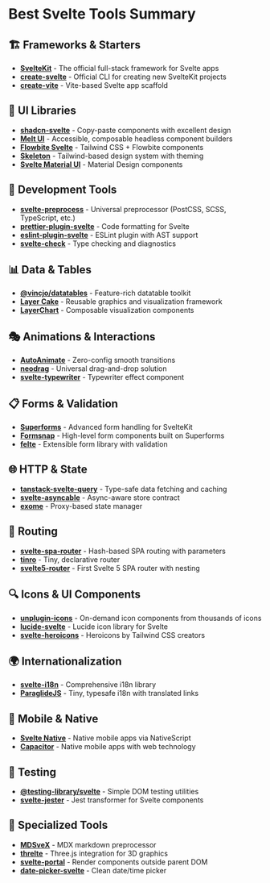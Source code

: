 # Best Svelte Tools Summary

## 🏗️ **Frameworks & Starters**
- **[SvelteKit](https://kit.svelte.dev/)** - The official full-stack framework for Svelte apps
- **[create-svelte](https://github.com/sveltejs/kit/tree/master/packages/create-svelte)** - Official CLI for creating new SvelteKit projects
- **[create-vite](https://vitejs.dev/guide/#scaffolding-your-first-vite-project)** - Vite-based Svelte app scaffold

## 🎨 **UI Libraries**
- **[shadcn-svelte](https://www.shadcn-svelte.com/)** - Copy-paste components with excellent design
- **[Melt UI](https://melt-ui.com/)** - Accessible, composable headless component builders
- **[Flowbite Svelte](https://flowbite-svelte.com/)** - Tailwind CSS + Flowbite components
- **[Skeleton](https://www.skeleton.dev/)** - Tailwind-based design system with theming
- **[Svelte Material UI](https://sveltematerialui.com/)** - Material Design components

## 🔧 **Development Tools**
- **[svelte-preprocess](https://github.com/sveltejs/svelte-preprocess)** - Universal preprocessor (PostCSS, SCSS, TypeScript, etc.)
- **[prettier-plugin-svelte](https://github.com/sveltejs/prettier-plugin-svelte)** - Code formatting for Svelte
- **[eslint-plugin-svelte](https://github.com/sveltejs/eslint-plugin-svelte)** - ESLint plugin with AST support
- **[svelte-check](https://github.com/sveltejs/language-tools/tree/master/packages/svelte-check)** - Type checking and diagnostics

## 📊 **Data & Tables**
- **[@vincjo/datatables](https://github.com/vincjo/datatables)** - Feature-rich datatable toolkit
- **[Layer Cake](https://layercake.graphics/)** - Reusable graphics and visualization framework
- **[LayerChart](https://layerchart.com/)** - Composable visualization components

## 🎭 **Animations & Interactions**
- **[AutoAnimate](https://auto-animate.formkit.com/)** - Zero-config smooth transitions
- **[neodrag](https://github.com/PuruVJ/neodrag)** - Universal drag-and-drop solution
- **[svelte-typewriter](https://github.com/henriquehbr/svelte-typewriter)** - Typewriter effect component

## 📋 **Forms & Validation**
- **[Superforms](https://superforms.rocks/)** - Advanced form handling for SvelteKit
- **[Formsnap](https://formsnap.dev/)** - High-level form components built on Superforms
- **[felte](https://felte.dev/)** - Extensible form library with validation

## 🌐 **HTTP & State**
- **[tanstack-svelte-query](https://tanstack.com/query/latest/docs/svelte/overview)** - Type-safe data fetching and caching
- **[svelte-asyncable](https://github.com/sveltetools/svelte-asyncable)** - Async-aware store contract
- **[exome](https://github.com/Marcisbee/exome)** - Proxy-based state manager

## 🧭 **Routing**
- **[svelte-spa-router](https://github.com/ItalyPaleAle/svelte-spa-router)** - Hash-based SPA routing with parameters
- **[tinro](https://github.com/AlexxNB/tinro)** - Tiny, declarative router
- **[svelte5-router](https://github.com/jycouet/svelte5-router)** - First Svelte 5 SPA router with nesting

## 🔍 **Icons & UI Components**
- **[unplugin-icons](https://github.com/antfu/unplugin-icons)** - On-demand icon components from thousands of icons
- **[lucide-svelte](https://lucide.dev/guide/packages/lucide-svelte)** - Lucide icon library for Svelte
- **[svelte-heroicons](https://github.com/krowten/svelte-heroicons)** - Heroicons by Tailwind CSS creators

## 🌍 **Internationalization**
- **[svelte-i18n](https://github.com/kaisermann/svelte-i18n)** - Comprehensive i18n library
- **[ParaglideJS](https://inlang.com/m/gerre34r/library-inlang-paraglideJs)** - Tiny, typesafe i18n with translated links

## 📱 **Mobile & Native**
- **[Svelte Native](https://svelte-native.technology/)** - Native mobile apps via NativeScript
- **[Capacitor](https://capacitorjs.com/)** - Native mobile apps with web technology

## 🧪 **Testing**
- **[@testing-library/svelte](https://testing-library.com/docs/svelte-testing-library/intro/)** - Simple DOM testing utilities
- **[svelte-jester](https://github.com/mihar-22/svelte-jester)** - Jest transformer for Svelte components

## 🎯 **Specialized Tools**
- **[MDSveX](https://mdsvex.pngwn.io/)** - MDX markdown preprocessor
- **[threlte](https://threlte.xyz/)** - Three.js integration for 3D graphics
- **[svelte-portal](https://github.com/romkor/svelte-portal)** - Render components outside parent DOM
- **[date-picker-svelte](https://github.com/probablykasper/date-picker-svelte)** - Clean date/time picker